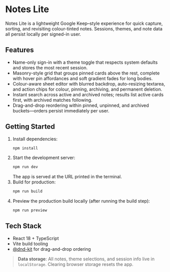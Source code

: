 # Notes Lite

Notes Lite is a lightweight Google Keep–style experience for quick capture, sorting, and revisiting colour-tinted notes. Sessions, themes, and note data all persist locally per signed-in user.

## Features
- Name-only sign-in with a theme toggle that respects system defaults and stores the most recent session.
- Masonry-style grid that groups pinned cards above the rest, complete with hover pin affordances and soft gradient fades for long bodies.
- Colour-aware sheet editor with blurred backdrop, auto-resizing textarea, and action chips for colour, pinning, archiving, and permanent deletion.
- Instant search across active and archived notes; results list active cards first, with archived matches following.
- Drag-and-drop reordering within pinned, unpinned, and archived buckets—orders persist immediately per user.

## Getting Started
1. Install dependencies:
   ```bash
   npm install
   ```
2. Start the development server:
   ```bash
   npm run dev
   ```
   The app is served at the URL printed in the terminal.
3. Build for production:
   ```bash
   npm run build
   ```
4. Preview the production build locally (after running the build step):
   ```bash
   npm run preview
   ```

## Tech Stack
- React 18 + TypeScript
- Vite build tooling
- [@dnd-kit](https://github.com/clauderic/dnd-kit) for drag-and-drop ordering

> **Data storage**: All notes, theme selections, and session info live in `localStorage`. Clearing browser storage resets the app.
